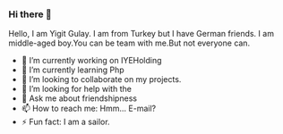 ### Hi there 👋 

Hello, I am Yigit Gulay. I am from Turkey but I have German friends. I am middle-aged boy.You can be team with me.But not
everyone can.

- 🔭 I’m currently working on IYEHolding
- 🌱 I’m currently learning Php
- 👯 I’m looking to collaborate on my projects.
- 🤔 I’m looking for help with the 
- 💬 Ask me about friendshipness
- 📫 How to reach me: Hmm... E-mail?
- ⚡ Fun fact: I am a sailor.

